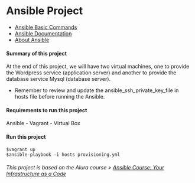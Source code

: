 # Ansible Project
- [Ansible Basic Commands](https://github.com/hugoledra/Help-and-Manuals/blob/master/Ansible%20Comandos%20Basicos.txt)
- [Ansible Documentation](https://docs.ansible.com/)
- [About Ansible](https://docs.ansible.com/ansible/latest/index.html)

#### Summary of this project
At the end of this project, we will have two virtual machines, one to provide the Wordpress service (application server) and another to provide the database service Mysql (database server).
- Remember to review and update the ansible_ssh_private_key_file in hosts file before running the Ansible.

#### Requirements to run this project
Ansible - Vagrant - Virtual Box

#### Run this project
```
$vagrant up
$ansible-playbook -i hosts provisioning.yml
```
###### This project is based on the Alura course > [Ansible Course: Your Infrastructure as a Code](https://cursos.alura.com.br/course/infraestrutura-como-codigo-com-ansible)

